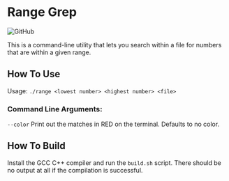 # Range Grep
![GitHub](https://img.shields.io/github/license/alex-m159/range_grep)

This is a command-line utility that lets you search within a file for numbers that are within a given range.

## How To Use
Usage: `./range <lowest number> <highest number> <file>`

### Command Line Arguments:
`--color` Print out the matches in RED on the terminal. Defaults to no color.
        

## How To Build
Install the GCC C++ compiler and run the `build.sh` script. There should be no output at all if the compilation is successful.
